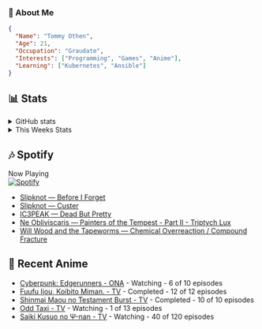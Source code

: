 ### 👋 About Me
```json
{
  "Name": "Tommy Othen",
  "Age": 21,
  "Occupation": "Graudate",
  "Interests": ["Programming", "Games", "Anime"],
  "Learning": ["Kubernetes", "Ansible"]
}
```

## 📊 Stats
<details>
  <summary>GitHub stats</summary>
  <a href="https://github.com/anuraghazra/github-readme-stats">
    <img src="https://github-readme-stats.vercel.app/api?username=tommyothen&show_icons=true&count_private=true&hide=prs,issues">
  </a>
</details>

<details>
  <summary>This Weeks Stats</summary>
  <a href="https://github.com/anuraghazra/github-readme-stats">
    <img src="https://github-readme-stats.vercel.app/api/wakatime?username=tommyothen&cache_seconds=1800&custom_title=Top%20Languages">
  </a>
</details>

## 🎶 Spotify
Now Playing\
[![Spotify](https://novatorem-dasushiasian.vercel.app/api/spotify)](https://open.spotify.com/user/g90805640970)
<!-- LASTFM:START -->
* [Slipknot — Before I Forget](https://www.last.fm/music/Slipknot/_/Before+I+Forget)
* [Slipknot — Custer](https://www.last.fm/music/Slipknot/_/Custer)
* [IC3PEAK — Dead But Pretty](https://www.last.fm/music/IC3PEAK/_/Dead+But+Pretty)
* [Ne Obliviscaris — Painters of the Tempest - Part II - Triptych Lux](https://www.last.fm/music/Ne+Obliviscaris/_/Painters+of+the+Tempest+-+Part+II+-+Triptych+Lux)
* [Will Wood and the Tapeworms — Chemical Overreaction / Compound Fracture](https://www.last.fm/music/Will+Wood+and+the+Tapeworms/_/Chemical+Overreaction+%2F+Compound+Fracture)<!-- LASTFM:END -->

## 🗻 Recent Anime
<!-- ANIME-LIST:START -->
* [Cyberpunk: Edgerunners - ONA](https://myanimelist.net/anime/42310/Cyberpunk__Edgerunners) - Watching - 6 of 10 episodes
* [Fuufu Ijou, Koibito Miman. - TV](https://myanimelist.net/anime/50425/Fuufu_Ijou_Koibito_Miman) - Completed - 12 of 12 episodes
* [Shinmai Maou no Testament Burst - TV](https://myanimelist.net/anime/30363/Shinmai_Maou_no_Testament_Burst) - Completed - 10 of 10 episodes
* [Odd Taxi - TV](https://myanimelist.net/anime/46102/Odd_Taxi) - Watching - 1 of 13 episodes
* [Saiki Kusuo no Ψ-nan - TV](https://myanimelist.net/anime/33255/Saiki_Kusuo_no_Ψ-nan) - Watching - 40 of 120 episodes<!-- ANIME-LIST:END -->
